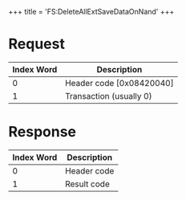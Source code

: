+++
title = 'FS:DeleteAllExtSaveDataOnNand'
+++

# Request

| Index Word | Description                |
|------------|----------------------------|
| 0          | Header code \[0x08420040\] |
| 1          | Transaction (usually 0)    |

# Response

| Index Word | Description |
|------------|-------------|
| 0          | Header code |
| 1          | Result code |